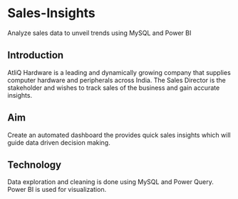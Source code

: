 # Sales-Insights
Analyze sales data to unveil trends using MySQL and Power BI

## Introduction
AtliQ Hardware is a leading and dynamically growing company that supplies computer hardware and peripherals across India.
The Sales Director is the stakeholder and wishes to track sales of the business and gain accurate insights.

## Aim
Create an automated dashboard the provides quick sales insights which will guide data driven decision making.

## Technology
Data exploration and cleaning is done using MySQL and Power Query. Power BI is used for visualization.

 
